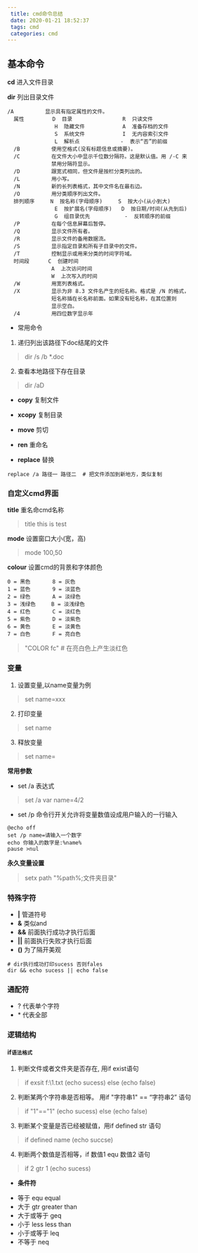 ```yaml
---
 title: cmd命令总结
 date: 2020-01-21 18:52:37
 tags: cmd
 categories: cmd
---
```


## 基本命令

**cd** 进入文件目录

**dir** 列出目录文件
```
/A          显示具有指定属性的文件。
  属性         D  目录                R  只读文件
               H  隐藏文件            A  准备存档的文件
               S  系统文件            I  无内容索引文件
               L  解析点             -  表示“否”的前缀
  /B          使用空格式(没有标题信息或摘要)。
  /C          在文件大小中显示千位数分隔符。这是默认值。用 /-C 来
              禁用分隔符显示。
  /D          跟宽式相同，但文件是按栏分类列出的。
  /L          用小写。
  /N          新的长列表格式，其中文件名在最右边。
  /O          用分类顺序列出文件。
  排列顺序     N  按名称(字母顺序)     S  按大小(从小到大)
               E  按扩展名(字母顺序)   D  按日期/时间(从先到后)
               G  组目录优先           -  反转顺序的前缀
  /P          在每个信息屏幕后暂停。
  /Q          显示文件所有者。
  /R          显示文件的备用数据流。
  /S          显示指定目录和所有子目录中的文件。
  /T          控制显示或用来分类的时间字符域。
  时间段      C  创建时间
              A  上次访问时间
              W  上次写入的时间
  /W          用宽列表格式。
  /X          显示为非 8.3 文件名产生的短名称。格式是 /N 的格式，
              短名称插在长名称前面。如果没有短名称，在其位置则
              显示空白。
  /4          用四位数字显示年
```

<!--more-->

* 常用命令
1. 递归列出该路径下doc结尾的文件
> dir /s /b *.doc 
2. 查看本地路径下存在目录
> dir /aD

* **copy** 复制文件

* **xcopy** 复制目录

* **move** 剪切

* **ren** 重命名

* **replace** 替换
```
replace /a 路径一 路径二  # 把文件添加到新地方，类似复制
```

### 自定义cmd界面
**title** 重名命cmd名称
> title this is test

**mode** 设置窗口大小(宽，高)
> mode 100,50

**colour** 设置cmd的背景和字体颜色
```
0 = 黑色       8 = 灰色
1 = 蓝色       9 = 淡蓝色
2 = 绿色       A = 淡绿色
3 = 浅绿色     B = 淡浅绿色
4 = 红色       C = 淡红色
5 = 紫色       D = 淡紫色
6 = 黄色       E = 淡黄色
7 = 白色       F = 亮白色
```
> "COLOR fc" # 在亮白色上产生淡红色

### 变量

1. 设置变量,以name变量为例
> set name=xxx
2. 打印变量
> set name
3. 释放变量
> set name=

**常用参数**
* set /a 表达式
> set /a var name=4/2
* set /p  命令行开关允许将变量数值设成用户输入的一行输入
```
@echo off
set /p name=请输入一个数字
echo 你输入的数字是:%name%
pause >nul
```

**永久变量设置**
> setx path "%path%;文件夹目录"

### 特殊字符

* **|** 管道符号
* **&** 类似and
* **&&** 前面执行成功才执行后面
* **||** 前面执行失败才执行后面
* **()** 为了隔开美观

```
# dir执行成功打印sucess 否则fales
dir && echo sucess || echo false
```
### 通配符

* ? 代表单个字符
* \* 代表全部

### 逻辑结构

#### **if**`语法格式`
1. 判断文件或者文件夹是否存在, 用if exist语句
> if exsit f:\1.txt (echo sucess) else (echo false)
2. 判断某两个字符串是否相等。 用if "字符串1" == “字符串2” 语句
> if "1"=="1" (echo sucess) else (echo false)
3. 判断某个变量是否已经被赋值，用if defined str 语句
> if defined name (echo succse)
4. 判断两个数值是否相等，if 数值1 equ 数值2 语句
> if 2 gtr 1 (echo sucess)
* **条件符**
- 等于 equ equal
- 大于 gtr greater than
- 大于或等于 geq
- 小于 less  less than
- 小于或等于 leq
- 不等于 neq
